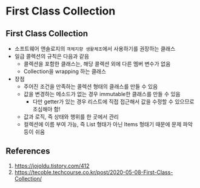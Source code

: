 # First Class Collection

## First Class Collection

- 소프트웨어 앤솔로지의 `객체지향 생활체조`에서 사용하기를 권장하는 클래스
- 일급 콜렉션의 규칙은 다음과 같음
  - 콜렉션을 포함한 클래스는, 해당 콜렉션 외에 다른 멤버 변수가 없음
  - Collection을 wrapping 하는 클래스
- 장점
  - 주어진 조건을 만족하는 콜렉션 형태의 클래스를 만들 수 있음
  - 값을 변경하는 메소드가 없는 경우 immutable한 클래스를 만들 수 있음
    - 다만 getter가 있는 경우 리스트에 직접 접근해서 값을 수정할 수 있으므로 조심해야 함!
  - 값과 로직, 즉 상태와 행위를 한 곳에서 관리
  - 컬렉션에 이름 부여 가능, 즉 List<Items> 형태가 아닌 Items 형태기 때문에 문제 파악 등이 쉬움

## References

1. https://jojoldu.tistory.com/412
2. https://tecoble.techcourse.co.kr/post/2020-05-08-First-Class-Collection/
